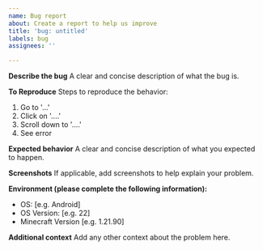 ```yaml
---
name: Bug report
about: Create a report to help us improve
title: 'bug: untitled'
labels: bug
assignees: ''

---
```


**Describe the bug**
A clear and concise description of what the bug is.

**To Reproduce**
Steps to reproduce the behavior:
1. Go to '...'
2. Click on '....'
3. Scroll down to '....'
4. See error

**Expected behavior**
A clear and concise description of what you expected to happen.

**Screenshots**
If applicable, add screenshots to help explain your problem.

**Environment (please complete the following information):**
 - OS: [e.g. Android]
 - OS Version: [e.g. 22]
 - Minecraft Version [e.g. 1.21.90]

**Additional context**
Add any other context about the problem here.
